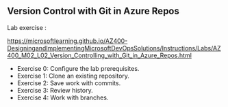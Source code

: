 ## Version Control with Git in Azure Repos

Lab exercise : 

https://microsoftlearning.github.io/AZ400-DesigningandImplementingMicrosoftDevOpsSolutions/Instructions/Labs/AZ400_M02_L02_Version_Controlling_with_Git_in_Azure_Repos.html

- Exercise 0: Configure the lab prerequisites.
- Exercise 1: Clone an existing repository.
- Exercise 2: Save work with commits.
- Exercise 3: Review history.
- Exercise 4: Work with branches.
